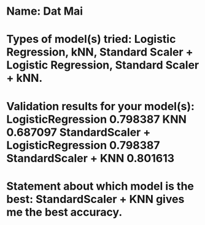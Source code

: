 # Name: Dat Mai
# Types of model(s) tried: Logistic Regression, kNN, Standard Scaler + Logistic Regression, Standard Scaler + kNN.
# Validation results for your model(s): LogisticRegression 0.798387 KNN 0.687097 StandardScaler + LogisticRegression 0.798387 StandardScaler + KNN 0.801613
# Statement about which model is the best: StandardScaler + KNN gives me the best accuracy.
